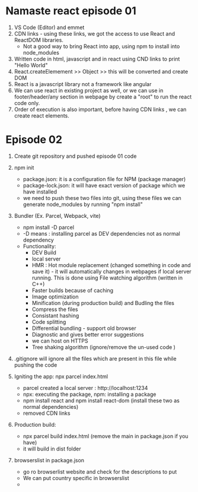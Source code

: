 # Namaste react episode 01

1. VS Code (Editor) and emmet
2. CDN links - using these links, we got the access to use React and ReactDOM libraries.
   - Not a good way to bring React into app, using npm to install into node_modules
3. Written code in html, javascript and in react using CND links to print "Hello World"
4. React.createElemement >> Object >> this will be converted and create DOM
5. React is a javascript library not a framework like angular
6. We can use react in existing project as well, or we can use in footer/header/any section in webpage by create a "root" to run the react code only.
7. Order of execution is also important, before having CDN links , we can create react elements.

# Episode 02

1. Create git repository and pushed episode 01 code
2. npm init
   - package.json: it is a configuration file for NPM (package manager)
   - package-lock.json: it will have exact version of package which we have installed
   - we need to push these two files into git, using these files we can generate node_modules by running "npm install"
3. Bundler (Ex. Parcel, Webpack, vite)
   - npm install -D parcel
   - -D means : installing parcel as DEV dependencies not as normal dependency
   - Functionality:
     - DEV Build
     - local server
     - HMR : Hot module replacement (changed something in code and save it) - it will automatically changes in webpages if local server running. This is done using File watching algorithm (written in C++)
     - Faster builds because of caching
     - Image optimization
     - Minification (during production build) and Budling the files
     - Compress the files
     - Consistant hashing
     - Code splitting
     - Differential bundling - support old browser
     - Diagnostic and gives better error suggestions
     - we can host on HTTPS
     - Tree shaking algorithm (ignore/remove the un-used code )
4. .gitignore will ignore all the files which are present in this file while pushing the code
5. Igniting the app: npx parcel index.html
   - parcel created a local server : http://localhost:1234
   - npx: executing the package, npm: installing a package
   - npm install react and npm install react-dom (install these two as normal dependencies)
   - removed CDN links
6. Production build:

   - npx parcel build index.html (remove the main in package.json if you have)
   - it will build in dist folder

7. browserslist in package.json
   - go ro browserlist website and check for the descriptions to put
   - We can put country specific in browserslist
   -

